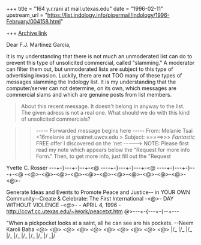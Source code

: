 +++
title = "164 y.r.rani at mail.utexas.edu"
date = "1996-02-11"
upstream_url = "https://list.indology.info/pipermail/indology/1996-February/004158.html"

+++
[Archive link](https://list.indology.info/pipermail/indology/1996-February/004158.html)

Dear F.J. Martinez Garcia,

It is my understanding that there is not much an unmoderated list can do to
prevent this type of unsolicited commercial, called "slamming."  A
moderator can filter them out, but unmoderated lists are subject to this
type of advertising invasion.  Luckily, there are not TOO many of these
types of messages slamming the Indology list.  It is my understanding that
the computer/server can not determine, on its own, which messages are
commercial slams and which are genuine posts from list members.

>About this recent message.
>It doesn't belong in anyway to the list.
>The given adress is not a real one. What should we do with this kind
>of unsolicited commercials?

>>----- Forwarded message begins here -----
>>From: Melanie Tsai  <16melanie at greatnet.uwcv.edu >
>>Subject: =====>>> *Fantastic* FREE offer I discovered on the 'net
>>-----> NOTE:   Please first read my note which appears below the "Request
>>for more info Form."  Then, to get more info, just fill out the "Request
>


Yvette C. Rosser
---+-}---+-}--+-<@
               ----+-}---+-}---+-<@
                               ----+-}---+-}---+-<@
-<@>-<@>-<@>-<@>-<@>-<@>-<@>-<@>-<@>-<@>-<@>-<@>-

Generate Ideas and Events to Promote Peace and Justice--
in YOUR OWN Community--Create & Celebrate:
                The First International
     -<@>-  DAY WITHOUT VIOLENCE   -<@>-
                   - APRIL 4, 1996 -
http://ccwf.cc.utexas.edu/~iwork/peacetxt.htm
                 @>---+-{---+-{--+---

"When a pickpocket looks at a saint, all he can
see are his pockets.   --Neem Karoli Baba
<@> <@>  <@>  <@> <@>  <@>  <@>  <@>  <@>  <@>
\|/_ \|/_ \|/_ \|/_ \|/_ \|/_ \|/_ \|/_ \|/ _\|/






